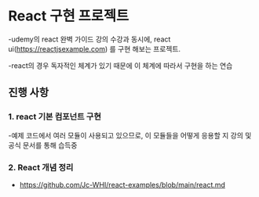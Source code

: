 # React 구현 프로젝트 

-udemy의 react 완벽 가이드 강의 수강과 동시에, react ui(https://reactjsexample.com) 를 구현 해보는 프로젝트.

-react의 경우 독자적인 체계가 있기 때문에 이 체계에 따라서 구현을 하는 연습



## 진행 사항 

### 1. react 기본 컴포넌트 구현 
-예제 코드에서 여러 모듈이 사용되고 있으므로, 이 모듈들을 어떻게 응용할 지 강의 및 공식 문서를 통해 습득중 

### 2. React 개념 정리
- https://github.com/Jc-WHI/react-examples/blob/main/react.md
